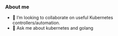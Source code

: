 ### About me

- 👯 I’m looking to collaborate on useful Kubernetes controllers/automation.
- 💬 Ask me about kubernetes and golang
